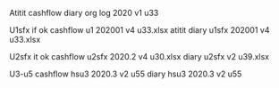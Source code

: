 Atitit cashflow diary org log 2020 v1 u33


U1sfx if ok
cashflow u1 202001 v4 u33.xlsx
atitit diary u1sfx 202001 v4 u33.xlsx


U2sfx it ok
cashflow u2sfx 2020.2  v4 u30.xlsx
diary u2sfx v2 u39.xlsx


U3-u5
cashflow hsu3 2020.3  v2 u55
diary hsu3 2020.3  v2 u55
